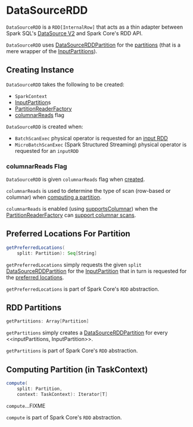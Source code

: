 # DataSourceRDD

`DataSourceRDD` is a `RDD[InternalRow]` that acts as a thin adapter between Spark SQL's [DataSource V2](new-and-noteworthy/datasource-v2.md) and Spark Core's RDD API.

`DataSourceRDD` uses [DataSourceRDDPartition](DataSourceRDDPartition.md) for the [partitions](#getPartitions) (that is a mere wrapper of the [InputPartitions](#inputPartitions)).

## Creating Instance

`DataSourceRDD` takes the following to be created:

* <span id="sc"> `SparkContext`
* <span id="inputPartitions"> [InputPartition](connector/InputPartition.md)s
* <span id="partitionReaderFactory"> [PartitionReaderFactory](connector/PartitionReaderFactory.md)
* [columnarReads](#columnarReads) flag

`DataSourceRDD` is created when:

* `BatchScanExec` physical operator is requested for an [input RDD](physical-operators/BatchScanExec.md#inputRDD)
* `MicroBatchScanExec` (Spark Structured Streaming) physical operator is requested for an `inputRDD`

### <span id="columnarReads"> columnarReads Flag

`DataSourceRDD` is given `columnarReads` flag when [created](#creating-instance).

`columnarReads` is used to determine the type of scan (row-based or columnar) when [computing a partition](#compute).

`columnarReads` is enabled (using [supportsColumnar](physical-operators/DataSourceV2ScanExecBase.md#supportsColumnar)) when the [PartitionReaderFactory](physical-operators/DataSourceV2ScanExecBase.md#readerFactory) can [support columnar scans](connector/PartitionReaderFactory.md#supportColumnarReads).

## <span id="getPreferredLocations"> Preferred Locations For Partition

```scala
getPreferredLocations(
    split: Partition): Seq[String]
```

`getPreferredLocations` simply requests the given `split` [DataSourceRDDPartition](DataSourceRDDPartition.md) for the [InputPartition](DataSourceRDDPartition.md#inputPartition) that in turn is requested for the [preferred locations](connector/InputPartition.md#preferredLocations).

`getPreferredLocations` is part of Spark Core's `RDD` abstraction.

## <span id="getPartitions"> RDD Partitions

```scala
getPartitions: Array[Partition]
```

`getPartitions` simply creates a [DataSourceRDDPartition](DataSourceRDDPartition.md) for every <<inputPartitions, InputPartition>>.

`getPartitions` is part of Spark Core's `RDD` abstraction.

## <span id="compute"> Computing Partition (in TaskContext)

```scala
compute(
    split: Partition,
    context: TaskContext): Iterator[T]
```

`compute`...FIXME

`compute` is part of Spark Core's `RDD` abstraction.
